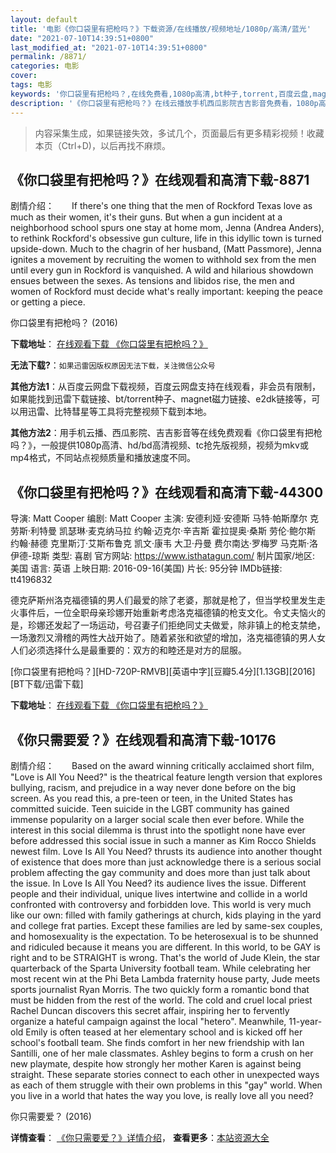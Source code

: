 ```yaml
---
layout: default
title: '电影《你口袋里有把枪吗？》下载资源/在线播放/视频地址/1080p/高清/蓝光'
date: "2021-07-10T14:39:51+0800"
last_modified_at: "2021-07-10T14:39:51+0800"
permalink: /8871/
categories: 电影
cover:
tags: 电影
keywords: '你口袋里有把枪吗？,在线免费看,1080p高清,bt种子,torrent,百度云盘,magnet,磁力链,迅雷下载资源'
description: '《你口袋里有把枪吗？》在线云播放手机西瓜影院吉吉影音免费看，1080p高清bd/hd未删减完整版和tc抢先枪版，mkv/mp4格式，附带bt/torrent种子、magnet/磁力链、百度云盘、网盘资源迅雷下载链接'
---
```


>内容采集生成，如果链接失效，多试几个，页面最后有更多精彩视频！收藏本页（Ctrl+D)，以后再找不麻烦。


## 《你口袋里有把枪吗？》在线观看和高清下载-8871

剧情介绍：　　If there's one thing that the men of Rockford Texas love as much as their women, it's their guns. But when a gun incident at a neighborhood school spurs one stay at home mom, Jenna (Andrea Anders), to rethink Rockford's obsessive gun culture, life in this idyllic town is turned upside-down. Much to the chagrin of her husband, (Matt Passmore), Jenna ignites a movement by recruiting the women to withhold sex from the men until every gun in Rockford is vanquished. A wild and hilarious showdown ensues between the sexes. As tensions and libidos rise, the men and women of Rockford must decide what's really important: keeping the peace or getting a piece.


你口袋里有把枪吗？ (2016)

**下载地址**： [在线观看下载 《你口袋里有把枪吗？》](https://www.btbtdy.me/btdy/dy10315.html) 


**无法下载?**：`如果迅雷因版权原因无法下载，关注微信公众号 `

**其他方法1**：从百度云网盘下载视频，百度云网盘支持在线观看，非会员有限制，如果能找到迅雷下载链接、bt/torrent种子、magnet磁力链接、e2dk链接等，可以用迅雷、比特彗星等工具将完整视频下载到本地。

**其他方法2**：用手机云播、西瓜影院、吉吉影音等在线免费观看《你口袋里有把枪吗？》，一般提供1080p高清、hd/bd高清视频、tc抢先版视频，视频为mkv或mp4格式，不同站点视频质量和播放速度不同。


## 《你口袋里有把枪吗？》在线观看和高清下载-44300

导演: Matt Cooper 编剧: Matt Cooper 主演: 安德利娅·安德斯 马特·帕斯摩尔 克劳斯·利特曼 凯瑟琳·麦克纳马拉 约翰·迈克尔·辛吉斯 霍拉提奥·桑斯 劳伦·鲍尔斯 约翰·赫德 克里斯汀·艾斯布鲁克 凯文·康韦 大卫·丹曼 费尔南达·罗梅罗 马克斯·洛伊德-琼斯 类型: 喜剧 官方网站: https://www.isthatagun.com/ 制片国家/地区: 美国 语言: 英语 上映日期: 2016-09-16(美国) 片长: 95分钟 IMDb链接: tt4196832

德克萨斯州洛克福德镇的男人们最爱的除了老婆，那就是枪了，但当学校里发生走火事件后，一位全职母亲珍娜开始重新考虑洛克福德镇的枪支文化。令丈夫恼火的是，珍娜还发起了一场运动，号召妻子们拒绝同丈夫做爱，除非镇上的枪支禁绝，一场激烈又滑稽的两性大战开始了。随着紧张和欲望的增加，洛克福德镇的男人女人们必须选择什么是最重要的：双方的和睦还是对方的屈服。


[你口袋里有把枪吗？][HD-720P-RMVB][英语中字][豆瓣5.4分][1.13GB][2016][BT下载/迅雷下载]

**下载地址**： [在线观看下载 《你口袋里有把枪吗？》](https://www.btdx8.com/torrent/is_that_a_gun-in_your_pocket_2016.html) 


## 《你只需要爱？》在线观看和高清下载-10176

剧情介绍：　　Based on the award winning critically acclaimed short film, "Love is All You Need?" is the theatrical feature length version that explores bullying, racism, and prejudice in a way never done before on the big screen. As you read this, a pre-teen or teen, in the United States has committed suicide. Teen suicide in the LGBT community has gained immense popularity on a larger social scale then ever before. While the interest in this social dilemma is thrust into the spotlight none have ever before addressed this social issue in such a manner as Kim Rocco Shields newest film. Love Is All You Need? thrusts its audience into another thought of existence that does more than just acknowledge there is a serious social problem affecting the gay community and does more than just talk about the issue. In Love Is All You Need? its audience lives the issue. Different people and their individual, unique lives intertwine and collide in a world confronted with controversy and forbidden love. This world is very much like our own: filled with family gatherings at church, kids playing in the yard and college frat parties. Except these families are led by same-sex couples, and homosexuality is the expectation. To be heterosexual is to be shunned and ridiculed because it means you are different. In this world, to be GAY is right and to be STRAIGHT is wrong. That's the world of Jude Klein, the star quarterback of the Sparta University football team. While celebrating her most recent win at the Phi Beta Lambda fraternity house party, Jude meets sports journalist Ryan Morris. The two quickly form a romantic bond that must be hidden from the rest of the world. The cold and cruel local priest Rachel Duncan discovers this secret affair, inspiring her to fervently organize a hateful campaign against the local "hetero". Meanwhile, 11-year-old Emily is often teased at her elementary school and is kicked off her school's football team. She finds comfort in her new friendship with Ian Santilli, one of her male classmates. Ashley begins to form a crush on her new playmate, despite how strongly her mother Karen is against being straight. These separate stories connect to each other in unexpected ways as each of them struggle with their own problems in this "gay" world. When you live in a world that hates the way you love, is really love all you need?


你只需要爱？ (2016)

**详情查看**： [《你只需要爱？》详情介绍](/movie/10176/)， **查看更多**：[本站资源大全](/movie/t/all/)

